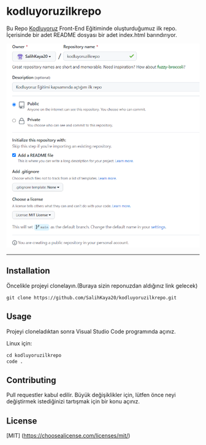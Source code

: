# kodluyoruzilkrepo


Bu Repo [Kodluyoruz](https://kodluyoruz.org/tr/kodluyoruz/) Front-End Eğitiminde oluşturduğumuz
ilk repo. İçerisinde bir adet README dosyası bir adet index.html barındırıyor.

![Image](https://github.com/SalihKaya20/kodluyoruzilkrepo/blob/main/image/repo.png)

---


## Installation 

Öncelikle projeyi clonelayın.(Buraya sizin reponuzdan aldığınız link gelecek)

```
git clone https://github.com/SalihKaya20/kodluyoruzilkrepo.git
```


## Usage 


Projeyi cloneladıktan sonra Visual Studio Code programında açınız.

Linux için:

```
cd kodluyoruzilkrepo
code .
```


## Contributing 

Pull requestler kabul edilir. Büyük değişiklikler için, lütfen önce neyi değiştirmek
istediğinizi tartışmak için bir konu açınız.



## License

[MIT] (https://choosealicense.com/licenses/mit/)




